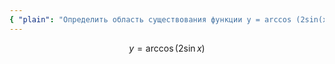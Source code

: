```yaml
---
{ "plain": "Определить область существования функции y = arccos (2sin(x))." }
---
```


$$ y = \arccos (2\sin x ) $$